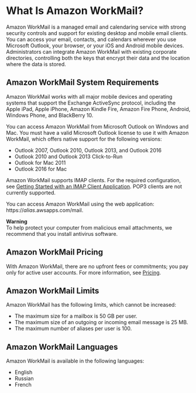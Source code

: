 # What Is Amazon WorkMail?<a name="what_is"></a>

Amazon WorkMail is a managed email and calendaring service with strong security controls and support for existing desktop and mobile email clients\. You can access your email, contacts, and calendars wherever you use Microsoft Outlook, your browser, or your iOS and Android mobile devices\. Administrators can integrate Amazon WorkMail with existing corporate directories, controlling both the keys that encrypt their data and the location where the data is stored\.

## Amazon WorkMail System Requirements<a name="workmail_reqs"></a>

Amazon WorkMail works with all major mobile devices and operating systems that support the Exchange ActiveSync protocol, including the Apple iPad, Apple iPhone, Amazon Kindle Fire, Amazon Fire Phone, Android, Windows Phone, and BlackBerry 10\.

You can access Amazon WorkMail from Microsoft Outlook on Windows and Mac\. You must have a valid Microsoft Outlook license to use it with Amazon WorkMail, which offers native support for the following versions:
+ Outlook 2007, Outlook 2010, Outlook 2013, and Outlook 2016
+ Outlook 2010 and Outlook 2013 Click\-to\-Run
+ Outlook for Mac 2011
+ Outlook 2016 for Mac

Amazon WorkMail supports IMAP clients\. For the required configuration, see [Getting Started with an IMAP Client Application](using_IMAP_client.md)\. POP3 clients are not currently supported\.

You can access Amazon WorkMail using the web application: https://*alias*\.awsapps\.com/mail\.

**Warning**  
To help protect your computer from malicious email attachments, we recommend that you install antivirus software\.

## Amazon WorkMail Pricing<a name="workmail_pricing"></a>

With Amazon WorkMail, there are no upfront fees or commitments; you pay only for active user accounts\. For more information, see [Pricing](http://aws.amazon.com/workmail/pricing)\.

## Amazon WorkMail Limits<a name="workmail_limits"></a>

Amazon WorkMail has the following limits, which cannot be increased:
+ The maximum size for a mailbox is 50 GB per user\.
+ The maximum size of an outgoing or incoming email message is 25 MB\.
+ The maximum number of aliases per user is 100\.

## Amazon WorkMail Languages<a name="workmail_languages"></a>

Amazon WorkMail is available in the following languages:
+ English
+ Russian
+ French